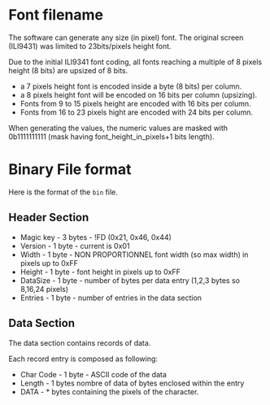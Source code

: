 
# Font filename

The software can generate any size (in pixel) font. The original screen (ILI9431) was limited to 23bits/pixels height font.

Due to the initial ILI9341 font coding, all fonts reaching a multiple of 8 pixels height (8 bits) are upsized of 8 bits.
* a 7 pixels height font is encoded inside a byte (8 bits) per column.
* a 8 pixels height font will be encoded on 16 bits per column (upsizing).  
* Fonts from 9 to 15 pixels height are encoded with 16 bits per column.    
* Fonts from 16 to 23 pixels hight are encoded with 24 bits per column.

When generating the values, the numeric values are masked with 0b1111111111 (mask having font_height_in_pixels+1 bits length).

# Binary File format

Here is the format of the `bin` file.

## Header Section
* Magic key - 3 bytes - !FD (0x21, 0x46, 0x44)
* Version - 1 byte - current is 0x01
* Width - 1 byte - NON PROPORTIONNEL font width (so max width) in pixels up to 0xFF
* Height - 1 byte - font height in pixels up to 0xFF
* DataSize - 1 byte - number of bytes per data entry (1,2,3 bytes so 8,16,24 pixels)
* Entries - 1 byte - number of entries in the data section

## Data Section

The data section contains <Entries> records of data.

Each record entry is composed as following:
* Char Code - 1 byte - ASCII code of the data
* Length - 1 bytes nombre of data of <DataSize> bytes enclosed within the entry
* DATA - <length>*<DataSize> bytes containing the pixels of the character.
